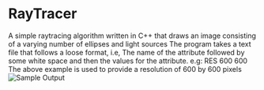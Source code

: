 # RayTracer
A simple raytracing algorithm written in C++ that draws an image consisting of a varying number of ellipses and light sources
The program takes a text file that follows a loose format, i.e, The name of the attribute followed by some white space and then the values for the attribute.
e.g: RES 600 600
The above example is used to provide a resolution of 600 by 600 pixels
![Sample Output](RayTracer/RayTracer/RayTracer/Project3TestsAndKeys/keySample.png)
